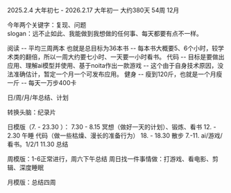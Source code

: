 
2025.2.4 大年初七 - 2026.2.17 大年初一 大约380天 54周 12月  

今年两个关键字：复现、问题  
slogan：远不止如此、我能做到我想做的任何事、每天都要有点不一样。

阅读 -- 平均三周两本 也就是总目标为36本书 -- 每本书大概要5、6个小时，较学术类的翻倍，所以一周大约要七小时、一天要一小时看书。
代码 -- 目标是要做出应用、理解ai模型并使用、基于noita作出一款游戏 -- 这个由于自身技术原因，没法准确估计，暂定一个月一个可发布应用。
健身 -- 瘦到120斤，也就是一个月瘦一斤  -- 每天一万步400卡

日/周/月/年总结、计划

转换头脑：纪录片

日模版（7. - 23.30 ）：
7.30 - 8.15 冥想（做好一天的计划）、锻炼、看书
12. - 2.30 午睡 代码（做一些枯燥、漫长的准备行为）
18. - 18.30 散步
7.-11. ai/游戏/看书。1/2/1
11.30 总结

周模版：1-6正常进行，周六下午总结 周日找一件事情做：打游戏、看电影、剪辑、深度睡眠

月模版：总结四周



                    


